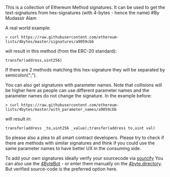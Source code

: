 This is a collection of Ethereum Method signatures. It can be used to get the text-signatures from hex-signatures (with 4-bytes - hence the name)
#By Mudassir Alam

A real world example:
```
> curl https://raw.githubusercontent.com/ethereum-lists/4bytes/master/signatures/a9059cbb
```

will result in this method (from the ERC-20 standard):

```
transfer(address,uint256)
```

If there are 2 methods matching this hex-signature they will be separated by semicolon(";").

You can also get signatures with parameter names. Note that collisions will be higher here as people can use different parameter names and the parameter names do not change the signature. In the example before:

```
> curl https://raw.githubusercontent.com/ethereum-lists/4bytes/master/with_parameter_names/a9059cbb
```

will result in:

```
transfer(address _to,uint256 _value);transfer(address to,uint val)
```

So please also a plea to all smart contract developers. Please try to check if there are methods with similar signatures and think if you could use the same parameter names to have better UX in the consuming side.

To add your own signatures ideally verify your sourcecode via [sourcify](https://sourcify.dev)
You can also use the [4ByteBot](https://github.com/apps/4bytebot) - or enter them manually on the [4byte.directory](https://www.4byte.directory). But verified source-code is the preferred option here.
